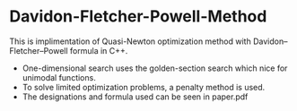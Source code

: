 # Davidon-Fletcher-Powell-Method
This is implimentation of Quasi-Newton optimization method with Davidon–Fletcher–Powell formula in C++.
* One-dimensional search uses the golden-section search which nice for unimodal functions.
* To solve limited optimization problems, a penalty method is used.
* The designations and formula used can be seen in paper.pdf
